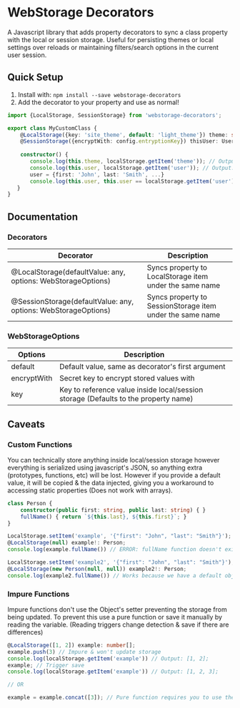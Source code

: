 # WebStorage Decorators
A Javascript library that adds property decorators to sync a class property with the local or session storage. Useful 
for persisting themes or local settings over reloads or maintaining filters/search options in the current user session.

## Quick Setup
 1. Install with: `npm install --save webstorage-decorators`
 2. Add the decorator to your property and use as normal!
 ```typescript
import {LocalStorage, SessionStorage} from 'webstorage-decorators';
 
export class MyCustomClass {
     @LocalStorage({key: 'site_theme', default: 'light_theme'}) theme: string;
     @SessionStorage({encryptWith: config.entryptionKey}) thisUser: User;
     
     constructor() {
        console.log(this.theme, localStorage.getItem('theme')); // Output: 'light_theme', 'light_theme'
        console.log(this.user, localStorage.getItem('user')); // Output: null, undefined
        user = {first: 'John', last: 'Smith', ...}
        console.log(this.user, this.user == localStorage.getItem('user')); // Output: {first: 'John', last: 'Smith', ...}, true
    }
}
 ```

## Documentation

### Decorators

| Decorator | Description |
|-----------|-------------|
| @LocalStorage(defaultValue: any, options: WebStorageOptions) | Syncs property to LocalStorage item under the same name |
| @SessionStorage(defaultValue: any, options: WebStorageOptions) | Syncs property to SessionStorage item under the same name |

### WebStorageOptions

| Options | Description |
|---------|-------------|
| default | Default value, same as decorator's first argument |
| encryptWith | Secret key to encrypt stored values with |
| key | Key to reference value inside local/session storage (Defaults to the property name) |

## Caveats

### Custom Functions
You can technically store anything inside local/session storage however everything is serialized using javascript's JSON,
so anything extra (prototypes, functions, etc) will be lost. However if you provide a default value, it will be copied &
the data injected, giving you a workaround to accessing static properties (Does not work with arrays).

```typescript
class Person {
    constructor(public first: string, public last: string) { }
    fullName() { return `${this.last}, ${this.first}`; }
}

LocalStorage.setItem('example', '{"first": "John", "last": "Smith"}');
@LocalStorage(null) example!: Person;
console.log(example.fullName()) // ERROR: fullName function doesn't exist

LocalStorage.setItem('example2', '{"first": "John", "last": "Smith"}');
@LocalStorage(new Person(null, null)) example2!: Person;
console.log(example2.fullName()) // Works because we have a default object to copy type from
```

### Impure Functions
Impure functions don't use the Object's setter preventing the storage from being updated. To prevent this use a pure
function or save it manually by reading the variable. (Reading triggers change detection & save if there are differences)
```typescript
@LocalStorage([1, 2]) example: number[];
example.push(3) // Impure & won't update storage
console.log(localStorage.getItem('example')) // Output: [1, 2];
example; // Trigger save
console.log(localStorage.getItem('example')) // Output: [1, 2, 3];

// OR

example = example.concat([3]); // Pure function requires you to use the setter triggering automatic saving
```
